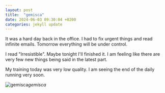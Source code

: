 ```yaml
---
layout: post
title:  "gemisca"
date: 2024-06-03 09:30:04 +0200
categories: jekyll update
---
```


It was a hard day back in the office. I had to fix urgent things and read 
infinite emails. Tomorrow everything will be under control.   

I read "Irresistible". Maybe tonight I'll finished it. I am feeling like there are very few new things being said in the latest part.   
  
My training today was very low quality. I am seeing the end of the daily running very soon.  




![gemisca]()*gemisca*&nbsp;



[jekyll-docs]: https://jekyllrb.com/docs/home
[jekyll-gh]:   https://github.com/jekyll/jekyll
[jekyll-talk]: https://talk.jekyllrb.com/
